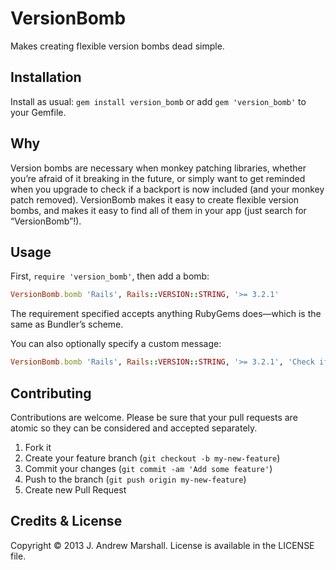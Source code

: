 # VersionBomb

Makes creating flexible version bombs dead simple.

## Installation

Install as usual: `gem install version_bomb` or add `gem 'version_bomb'` to your Gemfile.

## Why

Version bombs are necessary when monkey patching libraries, whether you’re afraid of it breaking in the future, or simply want to get reminded when you upgrade to check if a backport is now included (and your monkey patch removed). VersionBomb makes it easy to create flexible version bombs, and makes it easy to find all of them in your app (just search for “VersionBomb”!).

## Usage

First, `require 'version_bomb'`, then add a bomb:

```ruby
VersionBomb.bomb 'Rails', Rails::VERSION::STRING, '>= 3.2.1'
```

The requirement specified accepts anything RubyGems does—which is the same as Bundler’s scheme.

You can also optionally specify a custom message:

```ruby
VersionBomb.bomb 'Rails', Rails::VERSION::STRING, '>= 3.2.1', 'Check if pull request #42 has been merged'
```

## Contributing

Contributions are welcome. Please be sure that your pull requests are atomic so they can be considered and accepted separately.

1. Fork it
2. Create your feature branch (`git checkout -b my-new-feature`)
3. Commit your changes (`git commit -am 'Add some feature'`)
4. Push to the branch (`git push origin my-new-feature`)
5. Create new Pull Request

## Credits & License

Copyright © 2013 J. Andrew Marshall. License is available in the LICENSE file.
